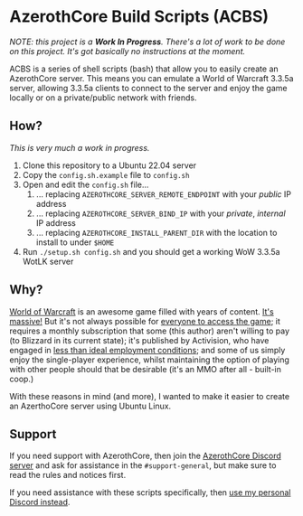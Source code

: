 # AzerothCore Build Scripts (ACBS)

*NOTE: this project is a **Work In Progress**. There's a lot of work to be done on this project. It's got basically no instructions at the moment.*

ACBS is a series of shell scripts (bash) that allow you to easily create an AzerothCore server. This means you can emulate a World of Warcraft 3.3.5a server, allowing 3.3.5a clients to connect to the server and enjoy the game locally or on a private/public network with friends.

## How?

*This is very much a work in progress.*

1. Clone this repository to a Ubuntu 22.04 server
1. Copy the `config.sh.example` file to `config.sh`
1. Open and edit the `config.sh` file...
    1. ... replacing `AZEROTHCORE_SERVER_REMOTE_ENDPOINT` with your *public* IP address
    1. ... replacing `AZEROTHCORE_SERVER_BIND_IP` with your *private*, *internal* IP address
    1. ... replacing `AZEROTHCORE_INSTALL_PARENT_DIR` with the location to install to under `$HOME`
1. Run `./setup.sh config.sh` and you should get a working WoW 3.3.5a WotLK server

## Why? 

[World of Warcraft](https://worldofwarcraft.com/en-gb/) is an awesome game filled with years of content. [It's massive!](https://www.gamermaps.net/world-of-warcraft/map/) But it's not always possible for [everyone to access the game](https://us.forums.blizzard.com/en/wow/t/classic-wow-banned-in-indonesia/1293532); it requires a monthly subscription that some (this author) aren't willing to pay (to Blizzard in its current state); it's published by Activision, who have engaged in [less than ideal employment conditions](https://www.svg.com/703293/the-shady-side-of-activision-blizzard/); and some of us simply enjoy the single-player experience, whilst maintaining the option of playing with other people should that be desirable (it's an MMO after all - built-in coop.)

With these reasons in mind (and more), I wanted to make it easier to create an AzerthoCore server using Ubuntu Linux.

## Support

If you need support with AzerothCore, then join the [AzerothCore Discord server](https://discord.gg/TZBZ6quZuG) and ask for assistance in the `#support-general`, but make sure to read the rules and notices first.

If you need assistance with these scripts specifically, then [use my personal Discord instead](https://discord.gg/XS2eVbawxK).
